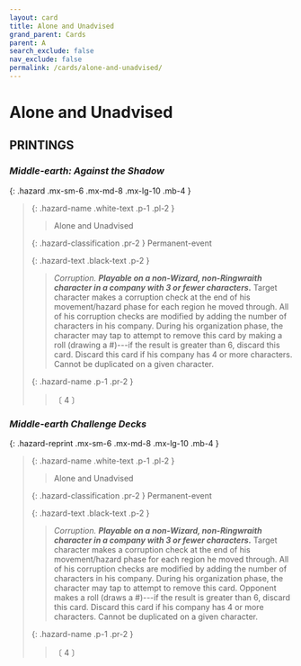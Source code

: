 ```yaml
---
layout: card
title: Alone and Unadvised
grand_parent: Cards
parent: A
search_exclude: false
nav_exclude: false
permalink: /cards/alone-and-unadvised/
---
```


# Alone and Unadvised


## PRINTINGS


### _Middle-earth: Against the Shadow_

{: .hazard .mx-sm-6 .mx-md-8 .mx-lg-10 .mb-4 }
> {: .hazard-name .white-text .p-1 .pl-2 }
> > <div class="hazard-mp"></div>
> > <div class="card-name">Alone and Unadvised</div>
>
> {: .hazard-classification .pr-2 }
> Permanent-event
>
> {: .hazard-text .black-text .p-2 }
> > _Corruption._ ***Playable on a non-Wizard, non-Ringwraith character in a company with 3 or fewer characters.*** Target character makes a corruption check at the end of his movement/hazard phase for each region he moved through. All of his corruption checks are modified by adding the number of characters in his company. During his organization phase, the character may tap to attempt to remove this card by making a roll (drawing a #)---if the result is greater than 6, discard this card. Discard this card if his company has 4 or more characters. Cannot be duplicated on a given character. 
>
> {: .hazard-name .p-1 .pr-2 }
> > <div class="card-shield"></div>
> > <div class="card-corruption-white">〔 4 〕</div>



### _Middle-earth Challenge Decks_

{: .hazard-reprint .mx-sm-6 .mx-md-8 .mx-lg-10 .mb-4 }
> {: .hazard-name .white-text .p-1 .pl-2 }
> > <div class="hazard-mp"></div>
> > <div class="card-name">Alone and Unadvised</div>
>
> {: .hazard-classification .pr-2 }
> Permanent-event
>
> {: .hazard-text .black-text .p-2 }
> > _Corruption._ ***Playable on a non-Wizard, non-Ringwraith character in a company with 3 or fewer characters.*** Target character makes a corruption check at the end of his movement/hazard phase for each region he moved through. All of his corruption checks are modified by adding the number of characters in his company. During his organization phase, the character may tap to attempt to remove this card. Opponent makes a roll (draws a #)---if the result is greater than 6, discard this card. Discard this card if his company has 4 or more characters. Cannot be duplicated on a given character. 
>
> {: .hazard-name .p-1 .pr-2 }
> > <div class="card-shield"></div>
> > <div class="card-corruption-white">〔 4 〕</div>
